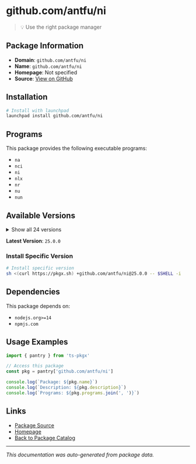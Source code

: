 # github.com/antfu/ni

> 💡 Use the right package manager

## Package Information

- **Domain**: `github.com/antfu/ni`
- **Name**: `github.com/antfu/ni`
- **Homepage**: Not specified
- **Source**: [View on GitHub](https://github.com/pkgxdev/pantry/tree/main/projects/github.com/antfu/ni/package.yml)

## Installation

```bash
# Install with launchpad
launchpad install github.com/antfu/ni
```

## Programs

This package provides the following executable programs:

- `na`
- `nci`
- `ni`
- `nlx`
- `nr`
- `nu`
- `nun`

## Available Versions

<details>
<summary>Show all 24 versions</summary>

- `25.0.0`, `24.4.0`, `24.3.0`, `24.2.0`, `24.1.0`
- `23.3.1`, `23.3.0`, `23.2.0`, `0.23.2`, `0.23.1`
- `0.23.0`, `0.22.4`, `0.22.3`, `0.22.1`, `0.22.0`
- `0.21.12`, `0.21.11`, `0.21.10`, `0.21.9`, `0.21.8`
- `0.21.7`, `0.21.6`, `0.21.5`, `0.21.4`

</details>

**Latest Version**: `25.0.0`

### Install Specific Version

```bash
# Install specific version
sh <(curl https://pkgx.sh) +github.com/antfu/ni@25.0.0 -- $SHELL -i
```

## Dependencies

This package depends on:

- `nodejs.org>=14`
- `npmjs.com`

## Usage Examples

```typescript
import { pantry } from 'ts-pkgx'

// Access this package
const pkg = pantry['github.com/antfu/ni']

console.log(`Package: ${pkg.name}`)
console.log(`Description: ${pkg.description}`)
console.log(`Programs: ${pkg.programs.join(', ')}`)
```

## Links

- [Package Source](https://github.com/pkgxdev/pantry/tree/main/projects/github.com/antfu/ni/package.yml)
- [Homepage](#)
- [Back to Package Catalog](../../../package-catalog.md)

---

*This documentation was auto-generated from package data.*
